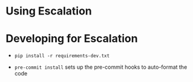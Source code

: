 # Using Escalation

# Developing for Escalation

- `pip install -r requirements-dev.txt`

- `pre-commit install` sets up the pre-commit hooks to auto-format the code
